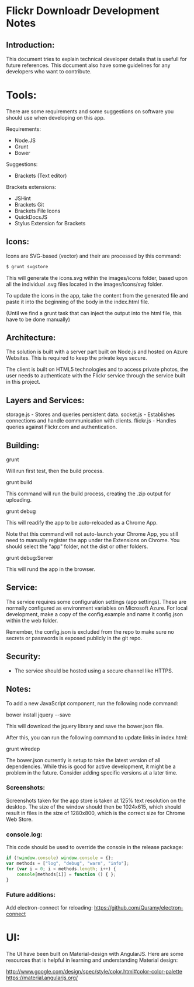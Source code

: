 Flickr Downloadr Development Notes
============

## Introduction:

This document tries to explain technical developer details that is usefull
for future references. This document also have some guidelines for any
developers who want to contribute.

# Tools:

There are some requirements and some suggestions on software you should use
when developing on this app.

Requirements:
- Node.JS
- Grunt
- Bower

Suggestions:
- Brackets (Text editor)

Brackets extensions:
- JSHint
- Brackets Git
- Brackets File Icons
- QuickDocsJS
- Stylus Extension for Brackets

## Icons:

Icons are SVG-based (vector) and their are processed by this command:

```sh
$ grunt svgstore
```

This will generate the icons.svg within the images/icons folder, based upon
all the individual .svg files located in the images/icons/svg folder.

To update the icons in the app, take the content from the generated file
and paste it into the beginning of the body in the index.html file.

(Until we find a grunt task that can inject the output into the html file,
this have to be done manually)

## Architecture:

The solution is built with a server part built on Node.js and hosted on
Azure Websites. This is required to keep the private keys secure.

The client is built on HTML5 technologies and to access private photos,
the user needs to authenticate with the Flickr service through the
service built in this project.

## Layers and Services:

storage.js - Stores and queries persistent data.
socket.js - Establishes connections and handle communication with clients.
flickr.js - Handles queries against Flickr.com and authentication.

## Building:

grunt

Will run first test, then the build process.

grunt build

This command will run the build process, creating the .zip output for uploading.

grunt debug

This will readify the app to be auto-reloaded as a Chrome App.

Note that this command will not auto-launch your Chrome App, you still need to
manually register the app under the Extensions on Chrome. You should select
the "app" folder, not the dist or other folders.

grunt debug:Server

This will rund the app in the browser.

## Service:

The service requires some configuration settings (app settings). These are
normally configured as environment variables on Microsoft Azure. For local
development, make a copy of the config.example and name it config.json
within the web folder.

Remember, the config.json is excluded from the repo to make sure no secrets
or passwords is exposed publicly in the git repo.

## Security:

- The service should be hosted using a secure channel like HTTPS.

## Notes:

To add a new JavaScript component, run the following node command:

bower install jquery --save

This will download the jquery library and save the bower.json file.

After this, you can run the following command to update links in index.html:

grunt wiredep

The bower.json currently is setup to take the latest version of all
dependencies. While this is good for active development, it might be a problem
in the future. Consider adding specific versions at a later time.

### Screenshots:

Screenshots taken for the app store is taken at 125% text resolution on the desktop.
The size of the window should then be 1024x615, which should result in files in the size
of 1280x800, which is the correct size for Chrome Web Store.

### console.log:

This code should be used to override the console in the release package:

```javascript
if (!window.console) window.console = {};
var methods = ["log", "debug", "warn", "info"];
for (var i = 0; i < methods.length; i++) {
    console[methods[i]] = function () { };
}
```

### Future additions:

Add electron-connect for reloading: https://github.com/Quramy/electron-connect

# UI:

The UI have been built on Material-design with AngularJS. Here are some resources
that is helpful in learning and understanding Material design:

http://www.google.com/design/spec/style/color.html#color-color-palette
https://material.angularjs.org/
